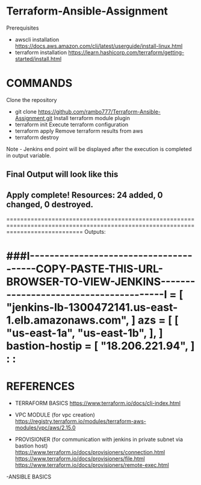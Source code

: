# Terraform-Ansible-Assignment

Prerequisites
  - awscli installation
    https://docs.aws.amazon.com/cli/latest/userguide/install-linux.html
  - terraform installation
    https://learn.hashicorp.com/terraform/getting-started/install.html
    
# COMMANDS
Clone the repository
  - git clone https://github.com/rambo777/Terraform-Ansible-Assignment.git
Install terraform module plugin
  - terraform init
Execute terraform configuration
  - terraform apply
Remove terraform results from aws
  - terraform destroy

Note - Jenkins end point will be displayed after the execution is completed in output variable.
## Final Output will look like this
##  Apply complete! Resources: 24 added, 0 changed, 0 destroyed.
==================================================================================================================================
Outputs:

###I---------------------------------------COPY-PASTE-THIS-URL-BROWSER-TO-VIEW-JENKINS---------------------------------------I = [
  "jenkins-lb-1300472141.us-east-1.elb.amazonaws.com",
]
azs = [
  [
    "us-east-1a",
    "us-east-1b",
  ],
]
bastion-hostip = [
  "18.206.221.94",
]
:
:
====================================================================================================================================
# REFERENCES 
- TERRAFORM BASICS
  https://www.terraform.io/docs/cli-index.html

- VPC MODULE (for vpc creation)
  https://registry.terraform.io/modules/terraform-aws-modules/vpc/aws/2.15.0

- PROVISIONER  (for communication with jenkins in private subnet via bastion host)
  https://www.terraform.io/docs/provisioners/connection.html
  https://www.terraform.io/docs/provisioners/file.html
  https://www.terraform.io/docs/provisioners/remote-exec.html
  
 -ANSIBLE BASICS
